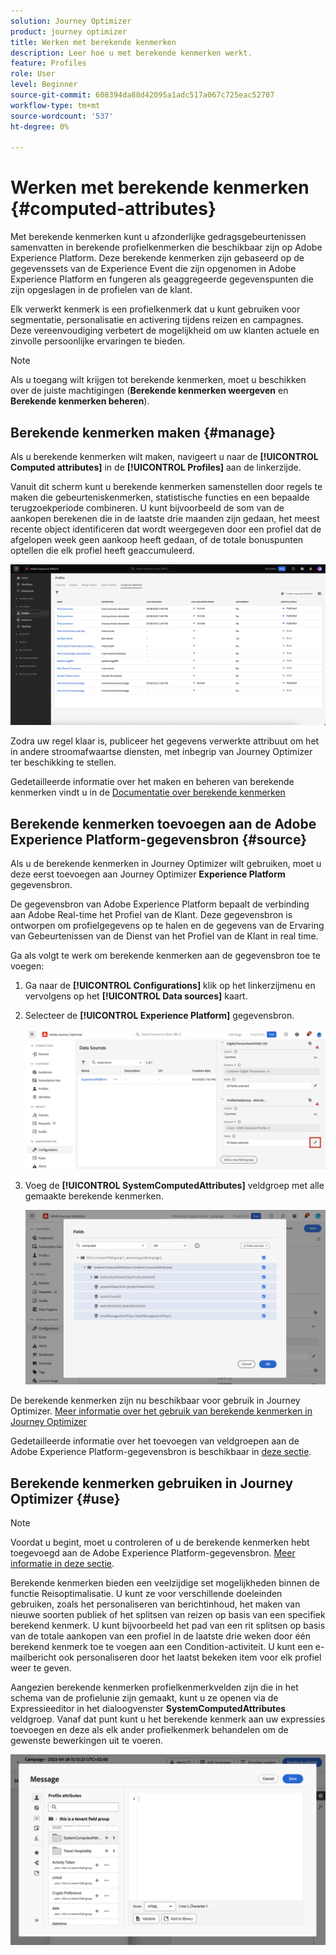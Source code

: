 ```yaml
---
solution: Journey Optimizer
product: journey optimizer
title: Werken met berekende kenmerken
description: Leer hoe u met berekende kenmerken werkt.
feature: Profiles
role: User
level: Beginner
source-git-commit: 608394da88d42095a1adc517a067c725eac52707
workflow-type: tm+mt
source-wordcount: '537'
ht-degree: 0%

---
```



# Werken met berekende kenmerken {#computed-attributes}

Met berekende kenmerken kunt u afzonderlijke gedragsgebeurtenissen samenvatten in berekende profielkenmerken die beschikbaar zijn op Adobe Experience Platform. Deze berekende kenmerken zijn gebaseerd op de gegevenssets van de Experience Event die zijn opgenomen in Adobe Experience Platform en fungeren als geaggregeerde gegevenspunten die zijn opgeslagen in de profielen van de klant.

Elk verwerkt kenmerk is een profielkenmerk dat u kunt gebruiken voor segmentatie, personalisatie en activering tijdens reizen en campagnes. Deze vereenvoudiging verbetert de mogelijkheid om uw klanten actuele en zinvolle persoonlijke ervaringen te bieden.

>[!NOTE]
>
>Als u toegang wilt krijgen tot berekende kenmerken, moet u beschikken over de juiste machtigingen (**Berekende kenmerken weergeven** en **Berekende kenmerken beheren**).

## Berekende kenmerken maken {#manage}

Als u berekende kenmerken wilt maken, navigeert u naar de **[!UICONTROL Computed attributes]** in de **[!UICONTROL Profiles]** aan de linkerzijde.

Vanuit dit scherm kunt u berekende kenmerken samenstellen door regels te maken die gebeurteniskenmerken, statistische functies en een bepaalde terugzoekperiode combineren. U kunt bijvoorbeeld de som van de aankopen berekenen die in de laatste drie maanden zijn gedaan, het meest recente object identificeren dat wordt weergegeven door een profiel dat de afgelopen week geen aankoop heeft gedaan, of de totale bonuspunten optellen die elk profiel heeft geaccumuleerd.

![](assets/computed-attributes.png)

Zodra uw regel klaar is, publiceer het gegevens verwerkte attribuut om het in andere stroomafwaartse diensten, met inbegrip van Journey Optimizer ter beschikking te stellen.

Gedetailleerde informatie over het maken en beheren van berekende kenmerken vindt u in de [Documentatie over berekende kenmerken](https://experienceleague.adobe.com/docs/experience-platform/profile/computed-attributes/overview.html)

## Berekende kenmerken toevoegen aan de Adobe Experience Platform-gegevensbron {#source}

Als u de berekende kenmerken in Journey Optimizer wilt gebruiken, moet u deze eerst toevoegen aan Journey Optimizer **Experience Platform** gegevensbron.

De gegevensbron van Adobe Experience Platform bepaalt de verbinding aan Adobe Real-time het Profiel van de Klant. Deze gegevensbron is ontworpen om profielgegevens op te halen en de gegevens van de Ervaring van Gebeurtenissen van de Dienst van het Profiel van de Klant in real time.

Ga als volgt te werk om berekende kenmerken aan de gegevensbron toe te voegen:

1. Ga naar de **[!UICONTROL Configurations]** klik op het linkerzijmenu en vervolgens op het **[!UICONTROL Data sources]** kaart.

1. Selecteer de **[!UICONTROL Experience Platform]** gegevensbron.

   ![](assets/computed-attributes-add.png)

1. Voeg de **[!UICONTROL SystemComputedAttributes]** veldgroep met alle gemaakte berekende kenmerken.

   ![](assets/computed-attributes-fieldgroup.png)

De berekende kenmerken zijn nu beschikbaar voor gebruik in Journey Optimizer. [Meer informatie over het gebruik van berekende kenmerken in Journey Optimizer](#use)

Gedetailleerde informatie over het toevoegen van veldgroepen aan de Adobe Experience Platform-gegevensbron is beschikbaar in [deze sectie](../datasource/adobe-experience-platform-data-source.md).

## Berekende kenmerken gebruiken in Journey Optimizer {#use}

>[!NOTE]
>
>Voordat u begint, moet u controleren of u de berekende kenmerken hebt toegevoegd aan de Adobe Experience Platform-gegevensbron. [Meer informatie in deze sectie](#source).

Berekende kenmerken bieden een veelzijdige set mogelijkheden binnen de functie Reisoptimalisatie. U kunt ze voor verschillende doeleinden gebruiken, zoals het personaliseren van berichtinhoud, het maken van nieuwe soorten publiek of het splitsen van reizen op basis van een specifiek berekend kenmerk. U kunt bijvoorbeeld het pad van een rit splitsen op basis van de totale aankopen van een profiel in de laatste drie weken door één berekend kenmerk toe te voegen aan een Condition-activiteit. U kunt een e-mailbericht ook personaliseren door het laatst bekeken item voor elk profiel weer te geven.

Aangezien berekende kenmerken profielkenmerkvelden zijn die in het schema van de profielunie zijn gemaakt, kunt u ze openen via de Expressieeditor in het dialoogvenster **SystemComputedAttributes** veldgroep. Vanaf dat punt kunt u het berekende kenmerk aan uw expressies toevoegen en deze als elk ander profielkenmerk behandelen om de gewenste bewerkingen uit te voeren.

![](assets/computed-attributes-ajo.png)
